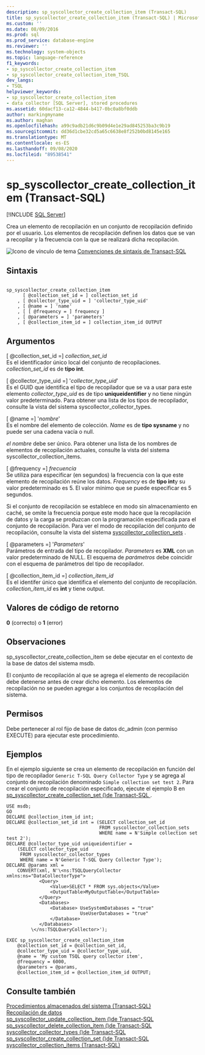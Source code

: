 ```yaml
---
description: sp_syscollector_create_collection_item (Transact-SQL)
title: sp_syscollector_create_collection_item (Transact-SQL) | Microsoft Docs
ms.custom: ''
ms.date: 08/09/2016
ms.prod: sql
ms.prod_service: database-engine
ms.reviewer: ''
ms.technology: system-objects
ms.topic: language-reference
f1_keywords:
- sp_syscollector_create_collection_item
- sp_syscollector_create_collection_item_TSQL
dev_langs:
- TSQL
helpviewer_keywords:
- sp_syscollector_create_collection_item
- data collector [SQL Server], stored procedures
ms.assetid: 60dacf13-ca12-4844-b417-0bc0a8bf0ddb
author: markingmyname
ms.author: maghan
ms.openlocfilehash: a99c9adb21d6c9b09d4e1e29ad845253ba3c9b19
ms.sourcegitcommit: dd36d1cbe32cd5a65c6638e8f252b0bd8145e165
ms.translationtype: MT
ms.contentlocale: es-ES
ms.lasthandoff: 09/08/2020
ms.locfileid: "89538541"
---
```

# <a name="sp_syscollector_create_collection_item-transact-sql"></a>sp_syscollector_create_collection_item (Transact-SQL)
[!INCLUDE [SQL Server](../../includes/applies-to-version/sqlserver.md)]

  Crea un elemento de recopilación en un conjunto de recopilación definido por el usuario. Los elementos de recopilación definen los datos que se van a recopilar y la frecuencia con la que se realizará dicha recopilación.  
  
 ![Icono de vínculo de tema](../../database-engine/configure-windows/media/topic-link.gif "Icono de vínculo de tema") [Convenciones de sintaxis de Transact-SQL](../../t-sql/language-elements/transact-sql-syntax-conventions-transact-sql.md)  
  
## <a name="syntax"></a>Sintaxis  
  
```  
  
sp_syscollector_create_collection_item   
      [ @collection_set_id = ] collection_set_id   
    , [ @collector_type_uid = ] 'collector_type_uid'  
    , [ @name = ] 'name'   
    , [ [ @frequency = ] frequency ]  
    , [ @parameters = ] 'parameters'  
    , [ @collection_item_id = ] collection_item_id OUTPUT  
```  
  
## <a name="arguments"></a>Argumentos  
 [ @collection_set_id =] *collection_set_id*  
 Es el identificador único local del conjunto de recopilaciones. *collection_set_id* es de **tipo int**.  
  
 [ @collector_type_uid =] '*collector_type_uid*'  
 Es el GUID que identifica el tipo de recopilador que se va a usar para este elemento *collector_type_uid* es de tipo **uniqueidentifier** y no tiene ningún valor predeterminado. Para obtener una lista de los tipos de recopilador, consulte la vista del sistema syscollector_collector_types.  
  
 [ @name =] '*nombre*'  
 Es el nombre del elemento de colección. *Name* es de **tipo sysname** y no puede ser una cadena vacía o null.  
  
 *el nombre* debe ser único. Para obtener una lista de los nombres de elementos de recopilación actuales, consulte la vista del sistema syscollector_collection_items.  
  
 [ @frequency =] *frecuencia*  
 Se utiliza para especificar (en segundos) la frecuencia con la que este elemento de recopilación reúne los datos. *Frequency* es de **tipo int**y su valor predeterminado es 5. El valor mínimo que se puede especificar es 5 segundos.  
  
 Si el conjunto de recopilación se establece en modo sin almacenamiento en caché, se omite la frecuencia porque este modo hace que la recopilación de datos y la carga se produzcan con la programación especificada para el conjunto de recopilación. Para ver el modo de recopilación del conjunto de recopilación, consulte la vista del sistema [syscollector_collection_sets](../../relational-databases/system-catalog-views/syscollector-collection-sets-transact-sql.md) .  
  
 [ @parameters =] '*Parameters*'  
 Parámetros de entrada del tipo de recopilador. *Parameters* es **XML** con un valor predeterminado de NULL. El esquema de *parámetros* debe coincidir con el esquema de parámetros del tipo de recopilador.  
  
 [ @collection_item_id =] *collection_item_id*  
 Es el identifer único que identifica el elemento del conjunto de recopilación. *collection_item_id* es **int** y tiene output.  
  
## <a name="return-code-values"></a>Valores de código de retorno  
 **0** (correcto) o **1** (error)  
  
## <a name="remarks"></a>Observaciones  
 sp_syscollector_create_collection_item se debe ejecutar en el contexto de la base de datos del sistema msdb.  
  
 El conjunto de recopilación al que se agrega el elemento de recopilación debe detenerse antes de crear dicho elemento. Los elementos de recopilación no se pueden agregar a los conjuntos de recopilación del sistema.  
  
## <a name="permissions"></a>Permisos  
 Debe pertenecer al rol fijo de base de datos dc_admin (con permiso EXECUTE) para ejecutar este procedimiento.  
  
## <a name="examples"></a>Ejemplos  
 En el ejemplo siguiente se crea un elemento de recopilación en función del tipo de recopilador `Generic T-SQL Query Collector Type` y se agrega al conjunto de recopilación denominado `Simple collection set test 2`. Para crear el conjunto de recopilación especificado, ejecute el ejemplo B en [sp_syscollector_create_collection_set &#40;&#41;de Transact-SQL ](../../relational-databases/system-stored-procedures/sp-syscollector-create-collection-set-transact-sql.md).  
  
```  
USE msdb;  
GO  
DECLARE @collection_item_id int;  
DECLARE @collection_set_id int = (SELECT collection_set_id   
                                  FROM syscollector_collection_sets  
                                  WHERE name = N'Simple collection set test 2');  
DECLARE @collector_type_uid uniqueidentifier =   
    (SELECT collector_type_uid  
     FROM syscollector_collector_types  
     WHERE name = N'Generic T-SQL Query Collector Type');  
DECLARE @params xml =   
    CONVERT(xml, N'\<ns:TSQLQueryCollector xmlns:ns="DataCollectorType">  
            <Query>  
                <Value>SELECT * FROM sys.objects</Value>  
                <OutputTable>MyOutputTable</OutputTable>  
            </Query>  
            <Databases>   
                <Database> UseSystemDatabases = "true"   
                           UseUserDatabases = "true"  
                </Database>  
            </Databases>  
         \</ns:TSQLQueryCollector>');  
  
EXEC sp_syscollector_create_collection_item  
    @collection_set_id = @collection_set_id,  
    @collector_type_uid = @collector_type_uid,  
    @name = 'My custom TSQL query collector item',  
    @frequency = 6000,  
    @parameters = @params,  
    @collection_item_id = @collection_item_id OUTPUT;  
```  
  
## <a name="see-also"></a>Consulte también  
 [Procedimientos almacenados del sistema &#40;Transact-SQL&#41;](../../relational-databases/system-stored-procedures/system-stored-procedures-transact-sql.md)   
 [Recopilación de datos](../../relational-databases/data-collection/data-collection.md)   
 [sp_syscollector_update_collection_item &#40;&#41;de Transact-SQL ](../../relational-databases/system-stored-procedures/sp-syscollector-update-collection-item-transact-sql.md)   
 [sp_syscollector_delete_collection_item &#40;&#41;de Transact-SQL ](../../relational-databases/system-stored-procedures/sp-syscollector-delete-collection-item-transact-sql.md)   
 [syscollector_collector_types &#40;&#41;de Transact-SQL ](../../relational-databases/system-catalog-views/syscollector-collector-types-transact-sql.md)   
 [sp_syscollector_create_collection_set &#40;&#41;de Transact-SQL ](../../relational-databases/system-stored-procedures/sp-syscollector-create-collection-set-transact-sql.md)   
 [syscollector_collection_items &#40;Transact-SQL&#41;](../../relational-databases/system-catalog-views/syscollector-collection-items-transact-sql.md)  
  
  
